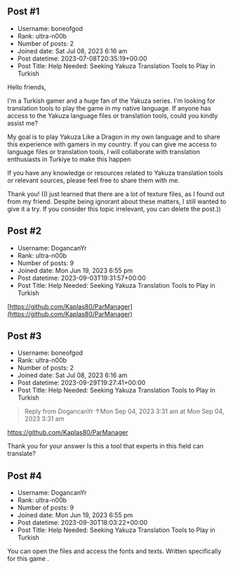 ## Post #1
- Username: boneofgod
- Rank: ultra-n00b
- Number of posts: 2
- Joined date: Sat Jul 08, 2023 6:16 am
- Post datetime: 2023-07-08T20:35:19+00:00
- Post Title: Help Needed: Seeking Yakuza Translation Tools to Play in Turkish

Hello friends,

I'm a Turkish gamer and a huge fan of the Yakuza series. I'm looking for translation tools to play the game in my native language. If anyone has access to the Yakuza language files or translation tools, could you kindly assist me?   

My goal is to play Yakuza Like a Dragon in my own language and to share this experience with gamers in my country. If you can give me access to language files or translation tools, I will collaborate with translation enthusiasts in Turkiye to make this happen

If you have any knowledge or resources related to Yakuza translation tools or relevant sources, please feel free to share them with me.

Thank you!   ((I just learned that there are a lot of texture files, as I found out from my friend. Despite being ignorant about these matters, I still wanted to give it a try. If you consider this topic irrelevant, you can delete the post.))
## Post #2
- Username: DogancanYr
- Rank: ultra-n00b
- Number of posts: 9
- Joined date: Mon Jun 19, 2023 6:55 pm
- Post datetime: 2023-09-03T19:31:57+00:00
- Post Title: Help Needed: Seeking Yakuza Translation Tools to Play in Turkish

[https://github.com/Kaplas80/ParManager](https://github.com/Kaplas80/ParManager)
## Post #3
- Username: boneofgod
- Rank: ultra-n00b
- Number of posts: 2
- Joined date: Sat Jul 08, 2023 6:16 am
- Post datetime: 2023-09-29T19:27:41+00:00
- Post Title: Help Needed: Seeking Yakuza Translation Tools to Play in Turkish

> Reply from DogancanYr ↑Mon Sep 04, 2023 3:31 am at Mon Sep 04, 2023 3:31 am
>
> 
https://github.com/Kaplas80/ParManager

Thank you for your answer  Is this a tool that experts in this field can translate?
## Post #4
- Username: DogancanYr
- Rank: ultra-n00b
- Number of posts: 9
- Joined date: Mon Jun 19, 2023 6:55 pm
- Post datetime: 2023-09-30T18:03:22+00:00
- Post Title: Help Needed: Seeking Yakuza Translation Tools to Play in Turkish

You can open the files and access the fonts and texts. Written specifically for this game .
